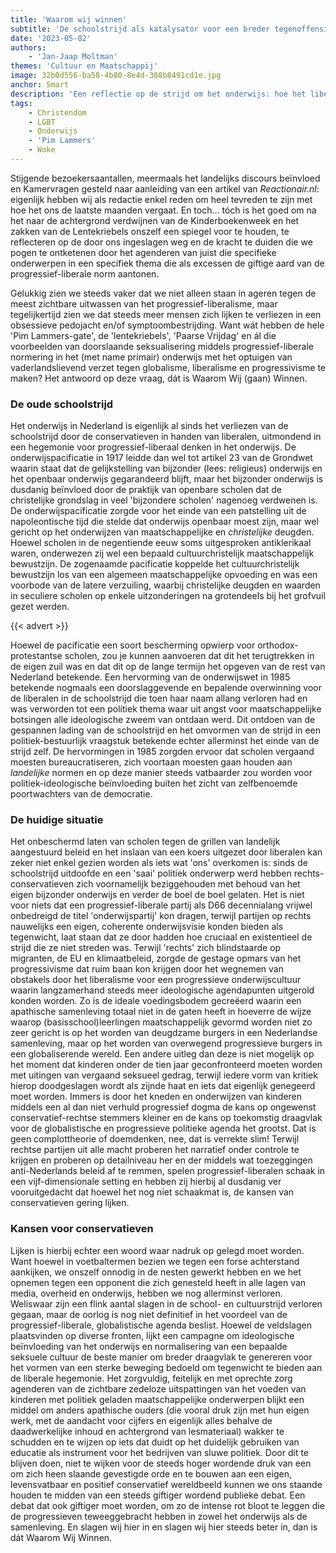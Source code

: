 ```yaml
---
title: 'Waarom wij winnen'
subtitle: 'De schoolstrijd als katalysator voor een breder tegenoffensief'
date: '2023-05-02'
authors:
    - 'Jan-Jaap Moltman'
themes: 'Cultuur en Maatschappij'
image: 32b0d556-ba58-4b80-8e4d-308b8491cd1e.jpg
anchor: Smart
description: 'Een reflectie op de strijd om het onderwijs: hoe het liberalisme de progressieve hegemonie in het onderwijs mogelijk maakte en waarom conservatieven moeten vechten voor hun eigen visie. Het agenderen van excessen in het onderwijs als politieke instrument en het bouwen aan een eigen conservatief wereldbeeld zijn cruciaal in deze strijd.'
tags:
    - Christendom
    - LGBT
    - Onderwijs
    - 'Pim Lammers'
    - Woke
---
```


Stijgende bezoekersaantallen, meermaals het landelijks discours beïnvloed en Kamervragen gesteld naar aanleiding van een artikel van _Reactionair.nl_: eigenlijk hebben wij als redactie enkel reden om heel tevreden te zijn met hoe het ons de laatste maanden vergaat. En toch… tóch is het goed om na het naar de achtergrond verdwijnen van de Kinderboekenweek en het zakken van de Lentekriebels onszelf een spiegel voor te houden, te reflecteren op de door ons ingeslagen weg en de kracht te duiden die we pogen te ontketenen door het agenderen van juist díe specifieke onderwerpen in een specifiek thema die als excessen de giftige aard van de progressief-liberale norm aantonen.

Gelukkig zien we steeds vaker dat we niet alleen staan in ageren tegen de meest zichtbare uitwassen van het progressief-liberalisme, maar tegelijkertijd zien we dat steeds meer mensen zich lijken te verliezen in een obsessieve pedojacht en/of symptoombestrijding. Want wát hebben de hele 'Pim Lammers-gate', de 'lentekriebels', 'Paarse Vrijdag' en ál die voorbeelden van doorslaande seksualisering middels progressief-liberale normering in het (met name primair) onderwijs met het optuigen van vaderlandslievend verzet tegen globalisme, liberalisme en progressivisme te maken? Het antwoord op deze vraag, dát is Waarom Wij (gaan) Winnen. 

### De oude schoolstrijd
 
Het onderwijs in Nederland is eigenlijk al sinds het verliezen van de schoolstrijd door de conservatieven in handen van liberalen, uitmondend in een hegemonie voor progressief-liberaal denken in het onderwijs. De onderwijspacificatie in 1917 leidde dan wel tot artikel 23 van de Grondwet waarin staat dat de gelijkstelling van bijzonder (lees: religieus) onderwijs en het openbaar onderwijs gegarandeerd blijft, maar het bijzonder onderwijs is dusdanig beïnvloed door de praktijk van openbare scholen dat de christelijke grondslag in veel 'bijzondere scholen' nagenoeg verdwenen is. De onderwijspacificatie zorgde voor het einde van een patstelling uit de napoleontische tijd die stelde dat onderwijs openbaar moest zijn, maar wel gericht op het onderwijzen van maatschappelijke en _christelijke_ deugden. Hoewel scholen in de negentiende eeuw soms uitgesproken antiklerikaal waren, onderwezen zij wel een bepaald cultuurchristelijk maatschappelijk bewustzijn. De zogenaamde pacificatie koppelde het cultuurchristelijk bewustzijn los van een algemeen maatschappelijke opvoeding en was een voorbode van de latere verzuiling, waarbij christelijke deugden en waarden in seculiere scholen op enkele uitzonderingen na grotendeels bij het grofvuil gezet werden. 

{{< advert >}}

Hoewel de pacificatie een soort bescherming opwierp voor orthodox-protestantse scholen, zou je kunnen aanvoeren dat dit het terugtrekken in de eigen zuil was en dat dit op de lange termijn het opgeven van de rest van Nederland betekende. Een hervorming van de onderwijswet in 1985 betekende nogmaals een doorslaggevende en bepalende overwinning voor de liberalen in de schoolstrijd die toen haar naam allang verloren had en was verworden tot een politiek thema waar uit angst voor maatschappelijke botsingen alle ideologische zweem van ontdaan werd. Dit ontdoen van de gespannen lading van de schoolstrijd en het omvormen van de strijd in een politiek-bestuurlijk vraagstuk betekende echter allerminst het einde van de strijd zelf. De hervormingen in 1985 zorgden ervoor dat scholen vergaand moesten bureaucratiseren, zich voortaan moesten gaan houden aan _landelijke_ normen en op deze manier steeds vatbaarder zou worden voor politiek-ideologische beïnvloeding buiten het zicht van zelfbenoemde poortwachters van de democratie.

### De huidige situatie 
 
Het onbeschermd laten van scholen tegen de grillen van landelijk aangestuurd beleid en het inslaan van een koers uitgezet door liberalen kan zeker niet enkel gezien worden als iets wat 'ons' overkomen is: sinds de schoolstrijd uitdoofde en een 'saai' politiek onderwerp werd hebben rechts-conservatieven zich voornamelijk beziggehouden met behoud van het eigen bijzonder onderwijs en verder de boel de boel gelaten. Het is niet voor niets dat een progressief-liberale partij als D66 decennialang vrijwel onbedreigd de titel 'onderwijspartij' kon dragen, terwijl partijen op rechts nauwelijks een eigen, coherente onderwijsvisie konden bieden als tegenwicht, laat staan dat ze door hadden hoe cruciaal en existentieel de strijd die ze niet streden was. Terwijl 'rechts' zich blindstaarde op migranten, de EU en klimaatbeleid, zorgde de gestage opmars van het progressivisme dat ruim baan kon krijgen door het wegnemen van obstakels door het liberalisme voor een progressieve onderwijscultuur waarin langzamerhand steeds meer ideologische agendapunten uitgerold konden worden. Zo is de ideale voedingsbodem gecreëerd waarin een apathische samenleving totaal niet in de gaten heeft in hoeverre de wijze waarop (basisschool)leerlingen maatschappelijk gevormd worden niet zo zeer gericht is op het worden van deugdzame burgers in een Nederlandse samenleving, maar op het worden van overwegend progressieve burgers in een globaliserende wereld. Een andere uitleg dan deze is niet mogelijk op het moment dat kinderen onder de tien jaar geconfronteerd moeten worden met uitingen van vergaand seksueel gedrag, terwijl iedere vorm van kritiek hierop doodgeslagen wordt als zijnde haat en iets dat eigenlijk genegeerd moet worden. Immers is door het kneden en onderwijzen van kinderen middels een al dan niet verhuld progressief dogma de kans op ongewenst conservatief-rechtse stemmers kleiner en de kans op toekomstig draagvlak voor de globalistische en progressieve politieke agenda het grootst. Dat is geen complottheorie of doemdenken, nee, dat is verrekte slim! Terwijl rechtse partijen uit alle macht proberen het narratief onder controle te krijgen en proberen op detailniveau her en der middels wat toezeggingen anti-Nederlands beleid af te remmen, spelen progressief-liberalen schaak in een vijf-dimensionale setting en hebben zij hierbij al dusdanig ver vooruitgedacht dat hoewel het nog niet schaakmat is, de kansen van conservatieven gering lijken.  

### Kansen voor conservatieven
 
Lijken is hierbij echter een woord waar nadruk op gelegd moet worden. Want hoewel in voetbaltermen bezien we tegen een forse achterstand aankijken, we onszelf onnodig in de nesten gewerkt hebben en we het opnemen tegen een opponent die zich genesteld heeft in alle lagen van media, overheid en onderwijs, hebben we nog allerminst verloren. Weliswaar zijn een flink aantal slagen in de school- en cultuurstrijd verloren gegaan, maar de oorlog is nog niet definitief in het voordeel van de progressief-liberale, globalistische agenda beslist. Hoewel de veldslagen plaatsvinden op diverse fronten, lijkt een campagne om ideologische beïnvloeding van het onderwijs en normalisering van een bepaalde seksuele cultuur de beste manier om breder draagvlak te genereren voor het vormen van een sterke beweging bedoeld om tegenwicht te bieden aan de liberale hegemonie. Het zorgvuldig, feitelijk en met oprechte zorg agenderen van de zichtbare zedeloze uitspattingen van het voeden van kinderen met politiek geladen maatschappelijke onderwerpen blijkt een middel om anders apathische ouders (die vooral druk zijn met hun eigen werk, met de aandacht voor cijfers en eigenlijk alles behalve de daadwerkelijke inhoud en achtergrond van lesmateriaal) wakker te schudden en te wijzen op iets dat duidt op het duidelijk gebruiken van educatie als instrument voor het bedrijven van sluwe politiek. Door dit te blijven doen, niet te wijken voor de steeds hoger wordende druk van een om zich heen slaande gevestigde orde en te bouwen aan een eigen, levensvatbaar en positief conservatief wereldbeeld kunnen we ons staande houden te midden van een steeds giftiger wordend publieke debat. Een debat dat ook giftiger moet worden, om zo de intense rot bloot te leggen die de progressieven teweeggebracht hebben in zowel het onderwijs als de samenleving. En slagen wij hier in en slagen wij hier steeds beter in, dan is dát Waarom Wij Winnen.
